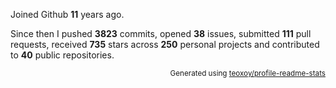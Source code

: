 Joined Github **11** years ago.

Since then I pushed **3823** commits, opened **38** issues, submitted **111** pull requests, received **735** stars across **250** personal projects and contributed to **40** public repositories.

<p align="right"><sub>Generated using <a href="https://github.com/marketplace/actions/profile-readme-stats">teoxoy/profile-readme-stats</a></sub></p>
